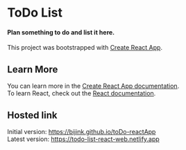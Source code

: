# ToDo List

#### Plan something to do and list it here.

This project was bootstrapped with [Create React App](https://github.com/facebook/create-react-app).

## Learn More

You can learn more in the [Create React App documentation](https://facebook.github.io/create-react-app/docs/getting-started).
<br>
To learn React, check out the [React documentation](https://reactjs.org/).

## Hosted link

Initial version: https://bijink.github.io/toDo-reactApp
<br>
Latest version: https://todo-list-react-web.netlify.app
